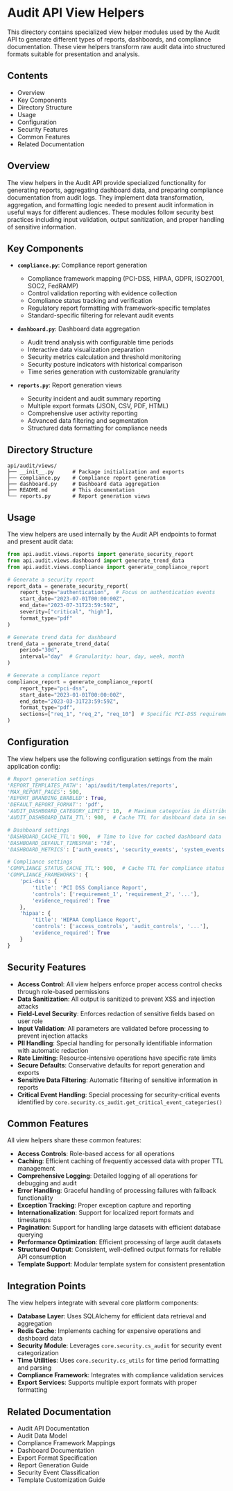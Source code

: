# Audit API View Helpers

This directory contains specialized view helper modules used by the Audit API to generate different types of reports, dashboards, and compliance documentation. These view helpers transform raw audit data into structured formats suitable for presentation and analysis.

## Contents

- Overview
- Key Components
- Directory Structure
- Usage
- Configuration
- Security Features
- Common Features
- Related Documentation

## Overview

The view helpers in the Audit API provide specialized functionality for generating reports, aggregating dashboard data, and preparing compliance documentation from audit logs. They implement data transformation, aggregation, and formatting logic needed to present audit information in useful ways for different audiences. These modules follow security best practices including input validation, output sanitization, and proper handling of sensitive information.

## Key Components

- **`compliance.py`**: Compliance report generation
  - Compliance framework mapping (PCI-DSS, HIPAA, GDPR, ISO27001, SOC2, FedRAMP)
  - Control validation reporting with evidence collection
  - Compliance status tracking and verification
  - Regulatory report formatting with framework-specific templates
  - Standard-specific filtering for relevant audit events

- **`dashboard.py`**: Dashboard data aggregation
  - Audit trend analysis with configurable time periods
  - Interactive data visualization preparation
  - Security metrics calculation and threshold monitoring
  - Security posture indicators with historical comparison
  - Time series generation with customizable granularity

- **`reports.py`**: Report generation views
  - Security incident and audit summary reporting
  - Multiple export formats (JSON, CSV, PDF, HTML)
  - Comprehensive user activity reporting
  - Advanced data filtering and segmentation
  - Structured data formatting for compliance needs

## Directory Structure

```plaintext
api/audit/views/
├── __init__.py      # Package initialization and exports
├── compliance.py    # Compliance report generation
├── dashboard.py     # Dashboard data aggregation
├── README.md        # This documentation
└── reports.py       # Report generation views
```

## Usage

The view helpers are used internally by the Audit API endpoints to format and present audit data:

```python
from api.audit.views.reports import generate_security_report
from api.audit.views.dashboard import generate_trend_data
from api.audit.views.compliance import generate_compliance_report

# Generate a security report
report_data = generate_security_report(
    report_type="authentication",  # Focus on authentication events
    start_date="2023-07-01T00:00:00Z",
    end_date="2023-07-31T23:59:59Z",
    severity=["critical", "high"],
    format_type="pdf"
)

# Generate trend data for dashboard
trend_data = generate_trend_data(
    period="30d",
    interval="day"  # Granularity: hour, day, week, month
)

# Generate a compliance report
compliance_report = generate_compliance_report(
    report_type="pci-dss",
    start_date="2023-01-01T00:00:00Z",
    end_date="2023-03-31T23:59:59Z",
    format_type="pdf",
    sections=["req_1", "req_2", "req_10"]  # Specific PCI-DSS requirements
)
```

## Configuration

The view helpers use the following configuration settings from the main application config:

```python
# Report generation settings
'REPORT_TEMPLATES_PATH': 'api/audit/templates/reports',
'MAX_REPORT_PAGES': 500,
'REPORT_BRANDING_ENABLED': True,
'DEFAULT_REPORT_FORMAT': 'pdf',
'AUDIT_DASHBOARD_CATEGORY_LIMIT': 10,  # Maximum categories in distribution charts
'AUDIT_DASHBOARD_DATA_TTL': 900,  # Cache TTL for dashboard data in seconds

# Dashboard settings
'DASHBOARD_CACHE_TTL': 900,  # Time to live for cached dashboard data
'DASHBOARD_DEFAULT_TIMESPAN': '7d',
'DASHBOARD_METRICS': ['auth_events', 'security_events', 'system_events'],

# Compliance settings
'COMPLIANCE_STATUS_CACHE_TTL': 900,  # Cache TTL for compliance status data
'COMPLIANCE_FRAMEWORKS': {
    'pci-dss': {
        'title': 'PCI DSS Compliance Report',
        'controls': ['requirement_1', 'requirement_2', '...'],
        'evidence_required': True
    },
    'hipaa': {
        'title': 'HIPAA Compliance Report',
        'controls': ['access_controls', 'audit_controls', '...'],
        'evidence_required': True
    }
}
```

## Security Features

- **Access Control**: All view helpers enforce proper access control checks through role-based permissions
- **Data Sanitization**: All output is sanitized to prevent XSS and injection attacks
- **Field-Level Security**: Enforces redaction of sensitive fields based on user role
- **Input Validation**: All parameters are validated before processing to prevent injection attacks
- **PII Handling**: Special handling for personally identifiable information with automatic redaction
- **Rate Limiting**: Resource-intensive operations have specific rate limits
- **Secure Defaults**: Conservative defaults for report generation and exports
- **Sensitive Data Filtering**: Automatic filtering of sensitive information in reports
- **Critical Event Handling**: Special processing for security-critical events identified by `core.security.cs_audit.get_critical_event_categories()`

## Common Features

All view helpers share these common features:

- **Access Controls**: Role-based access for all operations
- **Caching**: Efficient caching of frequently accessed data with proper TTL management
- **Comprehensive Logging**: Detailed logging of all operations for debugging and audit
- **Error Handling**: Graceful handling of processing failures with fallback functionality
- **Exception Tracking**: Proper exception capture and reporting
- **Internationalization**: Support for localized report formats and timestamps
- **Pagination**: Support for handling large datasets with efficient database querying
- **Performance Optimization**: Efficient processing of large audit datasets
- **Structured Output**: Consistent, well-defined output formats for reliable API consumption
- **Template Support**: Modular template system for consistent presentation

## Integration Points

The view helpers integrate with several core platform components:

- **Database Layer**: Uses SQLAlchemy for efficient data retrieval and aggregation
- **Redis Cache**: Implements caching for expensive operations and dashboard data
- **Security Module**: Leverages `core.security.cs_audit` for security event categorization
- **Time Utilities**: Uses `core.security.cs_utils` for time period formatting and parsing
- **Compliance Framework**: Integrates with compliance validation services
- **Export Services**: Supports multiple export formats with proper formatting

## Related Documentation

- Audit API Documentation
- Audit Data Model
- Compliance Framework Mappings
- Dashboard Documentation
- Export Format Specification
- Report Generation Guide
- Security Event Classification
- Template Customization Guide
